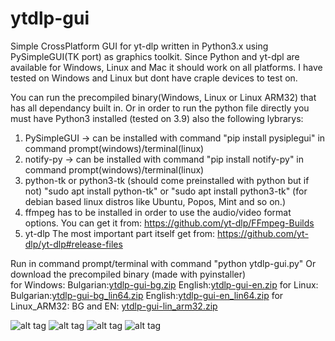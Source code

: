 # ytdlp-gui
Simple CrossPlatform GUI for yt-dlp written in Python3.x using PySimpleGUI(TK port) as graphics toolkit.
Since Python and yt-dpl are available for Windows, Linux and Mac it should work on all platforms.
I have tested on Windows and Linux but dont have craple devices to test on.

You can run the precompiled binary(Windows, Linux or Linux ARM32) that has all dependancy built in.
Or in order to run the python file directly you must have Python3 installed (tested on 3.9) also the following lybrarys:
1) PySimpleGUI -> can be installed with command "pip install pysiplegui" in command prompt(windows)/terminal(linux)
2) notify-py -> can be installed with command "pip install notify-py" in command prompt(windows)/terminal(linux)
3) python-tk or python3-tk (should come preinstalled with python but if not) "sudo apt install python-tk" or "sudo apt install python3-tk" (for debian based linux distros like Ubuntu, Popos, Mint and so on.)
4) ffmpeg has to be installed in order to use the audio/video format options. You can get it from: https://github.com/yt-dlp/FFmpeg-Builds
5) yt-dlp The most important part itself get from: https://github.com/yt-dlp/yt-dlp#release-files

Run in command prompt/terminal with command "python ytdlp-gui.py"
Or download the precompiled binary (made with pyinstaller)  
  for Windows: Bulgarian:[ytdlp-gui-bg.zip](https://github.com/JmanJulian/ytdlp-gui/files/8893199/ytdlp-gui-bg.zip)
English:[ytdlp-gui-en.zip](https://github.com/JmanJulian/ytdlp-gui/files/8893203/ytdlp-gui-en.zip)
  for Linux: Bulgarian:[ytdlp-gui-bg_lin64.zip](https://github.com/JmanJulian/ytdlp-gui/files/8893304/ytdlp-gui-bg.zip)
English:[ytdlp-gui-en_lin64.zip](https://github.com/JmanJulian/ytdlp-gui/files/8893310/ytdlp-gui-en.zip)
  for Linux_ARM32: BG and EN: [ytdlp-gui-lin_arm32.zip](https://github.com/JmanJulian/ytdlp-gui/files/8909632/ytdlp-gui-lin_arm32.zip)

![alt tag](https://github.com/JmanJulian/ytdlp-gui/blob/main/img/Screenshot/win10-12.png)
![alt tag](https://github.com/JmanJulian/ytdlp-gui/blob/main/img/Screenshot/Win7-12.png)
![alt tag](https://github.com/JmanJulian/ytdlp-gui/blob/main/img/Screenshot/ubuntu_mate_22.04-1.PNG)
![alt tag](https://github.com/JmanJulian/ytdlp-gui/blob/main/img/Screenshot/rpi4-12.png)

